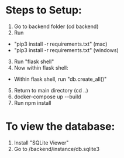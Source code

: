 # Steps to Setup:

1. Go to backend folder (cd backend)
2. Run 
 - "pip3 install -r requirements.txt" (mac)
 - "pip3 install -r requirements.txt" (windows) 
3. Run "flask shell"
4. Now within flask shell:
 - Within flask shell, run "db.create_all()"
5. Return to main directory (cd ..)
6. docker-compose up --build
7. Run npm install



# To view the database:
1. Install "SQLite Viewer"
2. Go to /backend/instance/db.sqlite3
